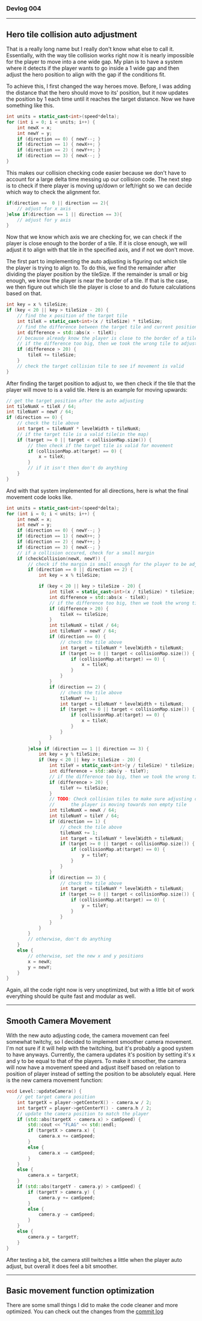 ### Devlog 004

***

## Hero tile collision auto adjustment

That is a really long name but I really don't know what else to call it. Essentially, with the way tile collision works right now it is nearly impossible for the player to move into a one wide gap. My plan is to have a system where it detects if the player wants to go inside a 1 wide gap and then adjust the hero position to align with the gap if the conditions fit.

To achieve this, I first changed the way heroes move. Before, I was adding the distance that the hero should move to its' position, but it now updates the position by 1 each time until it reaches the target distance. Now we have something like this.
```c++
int units = static_cast<int>(speed*delta);
for (int i = 0; i < units; i++) {
    int newX = x;
    int newY = y;
    if (direction == 0) { newY--; }
    if (direction == 1) { newX++; }
    if (direction == 2) { newY++; }
    if (direction == 3) { newX--; }
}
```
This makes our collision checking code easier because we don't have to account for a large delta time messing up our collision code. The next step is to check if there player is moving up/down or left/right so we can decide which way to check the alignment for.
```c++
if(direction ==  0 || direction == 2){
    // adjust for x axis
}else if(direction == 1 || direction == 3){
    // adjust for y axis
}
```
Now that we know which axis we are checking for, we can check if the player is close enough to the border of a tile. If it is close enough, we will adjust it to align with that tile in the specified axis, and if not we don't move.

The first part to implementing the auto adjusting is figuring out which tile the player is trying to align to. To do this, we find the remainder after dividing the player position by the tileSize. If the remainder is small or big enough, we know the player is near the border of a tile. If that is the case, we then figure out which tile the player is close to and do future calculations based on that.
```c++
int key = x % tileSize;
if (key < 20 || key > tileSize - 20) {
    // find the x position of the target tile
    int tileX = static_cast<int>(x / tileSize) * tileSize;
    // find the difference between the target tile and current position
    int difference = std::abs(x - tileX);
    // because already know the player is close to the border of a tile, so
    // if the difference too big, then we took the wrong tile to adjust to
    if (difference > 20) {
        tileX += tileSize;
    }
    // check the target collision tile to see if movement is valid
}
```
After finding the target position to adjust to, we then check if the tile that the player will move to is a valid tile. Here is an example for moving upwards:
```c++
// get the target position after the auto adjusting
int tileNumX = tileX / 64;
int tileNumY = newY / 64;
if (direction == 0) {
    // check the tile above
    int target = tileNumY * levelWidth + tileNumX;
    // if the target tile is a valid tile(in the map)
    if (target >= 0 || target < collisionMap.size()) {
        // then check if the target tile is valid for movement
        if (collisionMap.at(target) == 0) {
            x = tileX;
        }
        // if it isn't then don't do anything
    }
}
```
And with that system implemented for all directions, here is what the final movement code looks like.
```c++
int units = static_cast<int>(speed*delta);
for (int i = 0; i < units; i++) {
    int newX = x;
    int newY = y;
    if (direction == 0) { newY--; }
    if (direction == 1) { newX++; }
    if (direction == 2) { newY++; }
    if (direction == 3) { newX--; }
    // if a collision occured, check for a small margin
    if (checkCollision(newX, newY)) {
        // check if the margin is small enough for the player to be adjusted
        if (direction == 0 || direction == 2) {
            int key = x % tileSize;

            if (key < 20 || key > tileSize - 20) {
                int tileX = static_cast<int>(x / tileSize) * tileSize;
                int difference = std::abs(x - tileX);
                // if the difference too big, then we took the wrong tile to adjust to
                if (difference > 20) {
                    tileX += tileSize;
                }
                int tileNumX = tileX / 64;
                int tileNumY = newY / 64;
                if (direction == 0) {
                    // check the tile above
                    int target = tileNumY * levelWidth + tileNumX;
                    if (target >= 0 || target < collisionMap.size()) {
                        if (collisionMap.at(target) == 0) {
                            x = tileX;
                        }
                    }
                }
                if (direction == 2) {
                    // check the tile above
                    tileNumY += 1;
                    int target = tileNumY * levelWidth + tileNumX;
                    if (target >= 0 || target < collisionMap.size()) {
                        if (collisionMap.at(target) == 0) {
                            x = tileX;
                        }
                    }
                }
            }
        }else if (direction == 1 || direction == 3) {
            int key = y % tileSize;
            if (key < 20 || key > tileSize - 20) {
                int tileY = static_cast<int>(y / tileSize) * tileSize;
                int difference = std::abs(y - tileY);
                // if the difference too big, then we took the wrong tile to adjust to
                if (difference > 20) {
                    tileY += tileSize;
                }
                // TODO: Check collision tiles to make sure adjusting only happens when
                //		the player is moving towards non empty tile
                int tileNumX = newX / 64;
                int tileNumY = tileY / 64;
                if (direction == 1) {
                    // check the tile above
                    tileNumX += 1;
                    int target = tileNumY * levelWidth + tileNumX;
                    if (target >= 0 || target < collisionMap.size()) {
                        if (collisionMap.at(target) == 0) {
                            y = tileY;
                        }
                    }
                }
                if (direction == 3) {
                    // check the tile above
                    int target = tileNumY * levelWidth + tileNumX;
                    if (target >= 0 || target < collisionMap.size()) {
                        if (collisionMap.at(target) == 0) {
                            y = tileY;
                        }
                    }
                }
            }
        }
        // otherwise, don't do anything
    }
    else {
        // otherwise, set the new x and y positions
        x = newX;
        y = newY;
    }
}
```
Again, all the code right now is very unoptimized, but with a little bit of work everything should be quite fast and modular as well.

***

## Smooth Camera Movement

With the new auto adjusting code, the camera movement can feel somewhat twitchy, so I decided to implement smoother camera movement. I'm not sure if it will help with the twitching, but it's probably a good system to have anyways. Currently, the camera updates it's position by setting it's x and y to be equal to that of the players. To make it smoother, the camera will now have a movement speed and adjust itself based on relation to position of player instead of setting the position to be absolutely equal. Here is the new camera movement function:
```c++
void Level::updateCamera() {
	// get target camera position
	int targetX = player->getCenterX() - camera.w / 2;
	int targetY = player->getCenterY() - camera.h / 2;
	// update the camera position to match the player
	if (std::abs(targetX - camera.x) > camSpeed) {
		std::cout << "FLAG" << std::endl;
		if (targetX > camera.x) {
			camera.x += camSpeed;
		}
		else {
			camera.x -= camSpeed;
		}
	}
	else {
		camera.x = targetX;
	}
	if (std::abs(targetY - camera.y) > camSpeed) {
		if (targetY > camera.y) {
			camera.y += camSpeed;
		}
		else {
			camera.y -= camSpeed;
		}
	}
	else {
		camera.y = targetY;
	}
}
```
After testing a bit, the camera still twitches a little when the player auto adjust, but overall it does feel a bit smoother.

***

## Basic movement function optimization

There are some small things I did to make the code cleaner and more optimized. You can check out the changes from the [commit log](https://github.com/ianw3214/HeavensEdge/commit/d3a7d35b12b38a51c852a3ec2bb661b71eefff1f)
